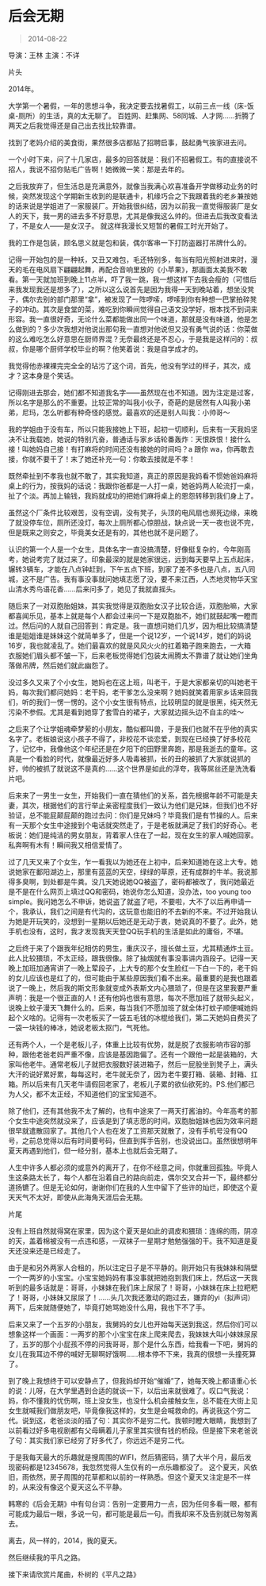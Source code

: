 # 后会无期

> 2014-08-22


导演：王林 主演：不详

片头

2014年。

大学第一个暑假，一年的思想斗争，我决定要去找暑假工，以前三点一线（床-饭桌-厕所）的生活，真的太无聊了。 百姓网、赶集网、58同城、人才网……折腾了两天之后我觉得还是自己出去找比较靠谱。

找到了老妈介绍的美食街，果然很多店都贴了招聘启事，鼓起勇气挨家进去问。

一个小时下来，问了十几家店，最多的回答就是：我们不招暑假工。有的直接说不招人，我说不招你贴毛广告啊！她微微一笑：那是去年的。

之后我放弃了，但生活总是充满意外，就像当我满心欢喜准备开学做移动业务的时候，突然发现这个学期新生收到的是联通卡，机缘巧合之下我跟着我的老乡兼按她的话来说是学姐进了一家服装厂。开始我很纠结，因为以前我一直觉得服装厂是女人的天下，我一男的进去多不好意思，尤其是像我这么帅的。但进去后我改变看法了，不是女人——是女汉子。 就这样我漫长又短暂的暑假工时光开始了。

我的工作是包装，顾名思义就是包和装，偶尔客串一下打防盗器打吊牌什么的。

记得一开始包的是一种袄，又丑又难包，毛还特别多，每当有阳光照射进来时，漫天的毛在电风扇下翩翩起舞，再配合音响里放的《小苹果》，那画面太美我不敢看。第一天就加班到晚上11点半，吓了我一跳，我一想这样下去我会瘦的（可惜后来我发现我还是想多了），之所以这么说首先是因为我得一天到晚站着，想坐没凳子，偶尔去别的部门那里“拿”，被发现了一阵啰嗦，啰嗦到你有种想一巴掌拍碎凳子的冲动。其次是食堂的菜，难吃到你瞬间觉得自己语文没学好，根本找不到词来形容。我一直很好奇，无论什么菜都能做出同一个味道，那就是没有味道，他是怎么做到的？多少次我想对他说出那句我一直想对他说但又没有勇气说的话：你菜做的这么难吃怎么好意思在厨师界混？无奈最终还是不忍心，于是我是这样问的：叔叔，你是哪个厨师学校毕业的啊？他笑着说：我是自学成才的。

我觉得他赤裸裸完完全全的玷污了这个词，首先，他没有学过的样子，其次，成才？这本身是个笑话。

记得刚进去那会，她们都不知道我名字——虽然现在也不知道。因为注定是过客，所以名字是那么的不重要。比较正常的叫我小伙子，奇葩的是居然有人叫我小弟弟，尼玛，怎么听都有种奇怪的感觉。最喜欢的还是别人叫我：小帅哥～

我的学姐由于没有车，所以只能我接她上下班，起初一切顺利，后来有一天我妈坚决不让我载她，她说的特别亢奋，普通话与家乡话轮番轰炸：天恨跌恨！接什么接！叫她妈自己接！有打麻将的时间还没有接她的时间吗？a 跟你 wa，你再敢去接，你就不要干了！末了她还补充一句：你敢去接就是不孝！

既然牵扯到不孝我也就不敢了，其实我知道，真正的原因是我妈看不惯她爸妈麻将桌上的行为，按我妈的话说：我跟你爸都是一人打一桌，她爸妈两人轮流打一桌，扯了个淡。再加上输钱，我妈就成功的把她们麻将桌上的恩怨转移到我们身上了。

虽然这个厂条件比较艰苦，没有空调，没有凳子，头顶的电风扇也濒死边缘，来晚了就没停车位，厕所还没灯，每次上厕所都心惊胆战，缺点说一天一夜也说不完，但是既来之则安之，毕竟美女还是有的，其他也就不是问题了。

认识的第一个人是一个女生，具体名字一直没搞清楚，好像挺复杂的，今年刚高考，她说考完了就过来了。印象最深的就是她家很远，远到每天要早上五点起床，辗转3辆车，才能在八点钟赶到，下午五点下班，到家了差不多也是八点，五八同城，这不是广告。我有事没事就问她填志愿了没，要不来江西，人杰地灵物华天宝山清水秀鸟语花香……后来问多了，她见了我就直摇头。

随后来了一对双胞胎姐妹，其实我觉得是双胞胎女汉子比较合适，双胞胎嘛，大家都喜闻乐见，基本上就是每个人都会过来问一下是双胞胎不，她们就鼓起嘴一瞪而过。然后问的人就自己回答到：肯定是。我一直想问她们几岁，因为相比较搞清楚谁是姐姐谁是妹妹这个就简单多了，但是一个说12岁，一个说14岁，她们的妈说16岁，我也就凌乱了。她们最喜欢的就是风风火火的扛着箱子跑来跑去，一大箱衣服她们眉头都不皱一下，后来老板觉得她们包装太闹腾太不靠谱了就让她们坐角落做吊牌，然后她们就此幽怨了。

没过多久又来了个小女生，她妈也在这上班，叫老干，于是大家都亲切的叫她老干妈，每次我们都问她妈：老干妈，老干爹怎么没来啊？她妈就笑着用家乡话来回我们，听的我们一愣一愣的。这个小女生很有特点，比较明显的就是很黑，纯天然无污染不参假。尤其是看到她穿了套雪白的裙子，大家就边摇头边不自主的哇～

之后来了个让学姐魂牵梦萦的小朋友，酷似都叫兽，于是我们也就不在乎他的真实名字了。老板娘说这小孩子不得了，非校花不谈恋爱，到现在已经换了好多校花了，记忆中，我像他这个年纪还是在夕阳下的田野里奔跑，那是我逝去的童年。这真是一个看脸的时代，就像最近好多人吸毒被抓，长的丑的被抓了大家就说抓的好，帅的被抓了就说这不是真的……这个世界是如此的浮夸，我等屌丝还是洗洗看片吧。

后来来了一男生一女生，开始我们一直在猜他们的关系，首先根据年龄不可能是夫妻，其次，根据他们的言行举止亲密程度我们一致认为他们是兄妹，但我们也不好验证，总不能屁颠屁颠的跑过去问：你们是兄妹吗？毕竟我们是有节操的人。后来有一天那个女生中途接到个电话就突然走了，于是老板就满足了我们的好奇心。老板说：她们是纯洁的男女朋友，背着家人住在了一起，现在女生的家人喊她回家。私奔啊有木有！瞬间我又相信爱情了。

过了几天又来了个女生，乍一看我以为她还在上初中，后来知道她在这上大专。她说她家在鄱阳湖边上，那里有蓝蓝的天空，绿绿的草原，还有成群的牛羊。我说那得多臭啊，到处都是牛粪。没几天她说她QQ被盗了，密码都被改了，我问她最近是不是在什么网页上填过QQ和密码，她说你怎么知道，没办法，too young too simple。我问她怎么不申诉，她说盗了就盗了吧，不要啦，大不了以后再申请一个，我承认，我们之间是有代沟的，这玩意也能旧的不去新的不来。不过开始我认为她是开玩笑的，没想到一星期以后她还是无动于衷，她说真的不要了。此外，她手机也没有，这时，我才发现我天天登QQ玩手机的生活是如此的庸俗，不堪。

之后终于来了个跟我年纪相仿的男生，重庆汉子，擅长做土豆，尤其精通炸土豆。此人比较猥琐，不太正经，跟我很像。除了抽烟就有事没事讲内涵段子。记得一天晚上加班加通宵讲了一晚上荤段子，上大专的那个女生脸红一下白一下的，老干妈的女儿应该也是红了的，但可能由于某些原因我们看不出来。最重要的是我也跟着说了一晚上，然后我的斯文形象就变成外表斯文内心猥琐了，但是在这里我要严重声明：我是一个很正直的人！还有他妈也很有意思，每次不愿加班了就带头起义，说晚上蚊子漫天飞舞什么的。后来，每当我们不愿加班了就全体打蚊子顺便喊她妈起个义啥的。记得有一次老板买了一袋五毛钱的冰棍给我们，第二天她妈自费买了一袋一块钱的棒冰，她说老板太抠门，气死他。

还有两个人，一个是老板儿子，体重上比较有优势，就是脱了衣服影响市容的那种，跟他老爸老妈严重不像，应该是基因跑偏了。还有一个跟他一起是装箱的，大家叫他老牛。通常老板儿子就把衣服数好装进箱子，然后一屁股坐到凳子上，满头大汗的说好累好累，每每这时，老牛就无奈了，因为老牛要打箱、装箱、封箱、扛箱。所以后来有几天老牛请假回老家了，老板儿子累的欲仙欲死的。PS.他们都已为人父，都不太正经，不知道他们的宝宝知道不。

除了他们，还有其他我不太了解的，也有中途来了一两天打酱油的。今年高考的那个女生中途突然就没来了，应该是到了填志愿的时间。双胞胎姐妹也因为效率问题很早就遣散回家了。其他几个人也在发了工资那天就散了，没有手机号没有QQ号，之前总觉得以后有时间要号码，但直到挥手告别，也没说出口。虽然很想明年夏天再遇到他们，但一经分别，基本上也就后会无期了。

人生中许多人都必须的或意外的离开了，在你不经意之间，你就重回孤独。毕竟人生这条路太长了，每个人都在沿着自己的路向前走，偶尔交叉合并一下，最终都分道扬镳了。但是无论如何，谢谢你们在我的人生中留下了些许的灿烂，即使这个夏天天气不太好，即使从此海角天涯后会无期。

片尾

没有上班自然就得窝在家里，因为这个夏天是如此的调皮和猥琐：连绵的雨，阴凉的天，盖着棉被没有一点违和感，一双袜子一星期才勉勉强强的干。我不知道是夏天还没来还是已经走了。

由于是和另外两家人合租的，所以注定日子是不平静的。刚开始只有我妹妹和隔壁一个一两岁的小宝宝。小宝宝她妈妈有事没事就把她抱到我们床上，然后这一天我听到的最多话就是：哥哥，小妹妹在我们床上尿尿了！哥哥，小妹妹在床上拉粑粑了！哥哥，小妹妹又尿尿了！……头几次我还激动的跑过去，嫌弃的yi（拟声词）两下，后来就随便她了，毕竟打她骂她没什么用，我也下不了手。

后来又来了一个五岁的小朋友，我舅妈的女儿也开始每天送到我这，然后你们可以想象这样一个画面：一两岁的那个小宝宝在床上爬来爬去，我妹妹大叫小妹妹尿尿了，五岁的那个小屁孩不停的问我哥哥，那个是什么东西，给我看一下吧，舅妈的女儿在我耳边不停的喊好无聊啊好饿啊……根本停不下来，我真的很想一头撞死算了。

到了晚上我想终于可以安静点了，但我妈却开始“催婚”了，她每天晚上都语重心长的说：儿呀，在大学里遇到合适的就谈一下，以后出来就很难了。叹口气我说：妈，你不懂我的忧伤啊，班上没女生，也没什么机会接触女生，总不能在大街上见女生就喊我们做朋友吧，毕竟像我这样的，女生是会喊救命的。再说我这个穷二代。说到这，老爸淡淡的插了句：其实你不是穷二代。我顿时瞪大眼睛，我想到了以前看过好多电视剧都有父母瞒着儿子家里其实很有钱的桥段。但是接下来老爸说了句：其实我们家已经穷了好多代了，你远远不是穷二代。

于是我每天最大的乐趣就是搜周围的WIFI，然后猜密码，猜了大半个月，最后发现密码都是12345678，我忽然觉得人生仅有的一点乐趣都没了。 这个夏天，风依旧，雨依然，房子周围的花草都和以前的一样熟悉。但这个夏天又注定是不一样的，从来没有像这个夏天这么不平静。

韩寒的《后会无期》中有句台词：告别一定要用力一点，因为任何多看一眼，都有可能成为最后一眼，多说一句，都可能是最后一句。而我却来不及告别就已匆匆离去。

离去，风一样的，2014，我的夏天。

然后继续我的平凡之路。

接下来请欣赏片尾曲，朴树的《平凡之路》
